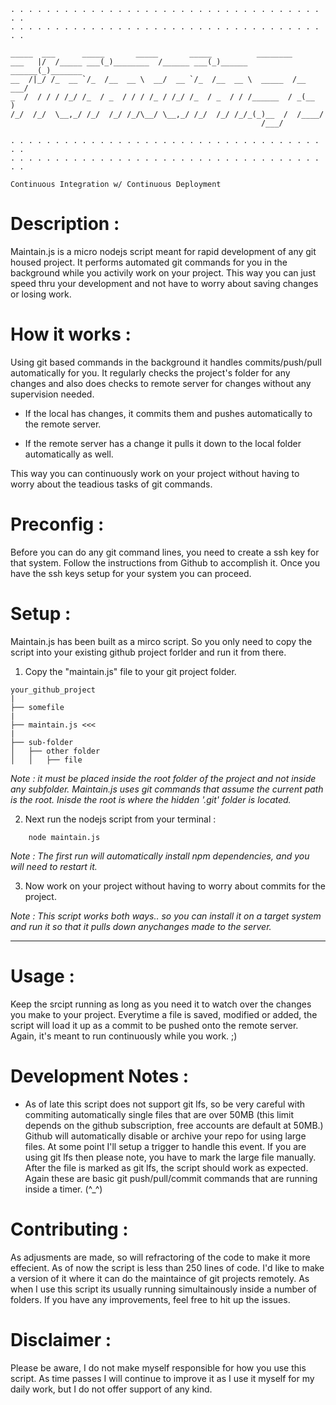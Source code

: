 

	. . . . . . . . . . . . . . . . . . . . . . . . . . . . . . . . . . . . .
	. . . . . . . . . . . . . . . . . . . . . . . . . . . . . . . . . . . . .
	
	_____  ___      _____       _____       _____          ________        
	___   |/  /_____ ___(_)________  /______ ___(_)______   ______(_)_______
	__  /|_/ /_  __ `/_  /__  __ \  __/  __ `/_  /__  __ \  _____  /__  ___/
	_  /  / / / /_/ /_  / _  / / / /_ / /_/ /_  / _  / / /______  / _(__  ) 
	/_/  /_/  \__,_/ /_/  /_/ /_/\__/ \__,_/ /_/  /_/ /_/_(_)__  /  /____/  
	                                                        /___/              
	
	. . . . . . . . . . . . . . . . . . . . . . . . . . . . . . . . . . . . .
	. . . . . . . . . . . . . . . . . . . . . . . . . . . . . . . . . . . . .

	Continuous Integration w/ Continuous Deployment


# Description :

Maintain.js is a micro nodejs script meant for rapid development of any git housed project. It performs automated git commands for you in the background while you activily work on your project. This way you can just speed thru your development and not have to worry about saving changes or losing work. 

# How it works :

Using git based commands in the background it handles commits/push/pull automatically for you. It regularly checks the project's folder for any changes and also does checks to remote server for changes without any supervision needed.

- If the local has changes, it commits them and pushes automatically to the remote server.

- If the remote server has a change it pulls it down to the local folder automatically as well.

This way you can continuously work on your project without having to worry about the teadious tasks of git commands. 


# Preconfig :

Before you can do any git command lines, you need to create a ssh key for that system. Follow the instructions from Github to accomplish it. Once you have the ssh keys setup for your system you can proceed.

# Setup :

Maintain.js has been built as a mirco script. So you only need to copy the script into your existing github project forlder and run it from there.


1) Copy the "maintain.js" file to your git project folder.

~~~text
your_github_project
|
├── somefile 
|
├── maintain.js <<<
|
├── sub-folder
│   ├── other folder
│   │   ├── file
~~~

*Note : it must be placed inside the root folder of the project and not inside any subfolder. Maintain.js uses git commands that assume the current path is the root. Inisde the root is where the hidden '.git' folder is located.*


2) Next run the nodejs script from your terminal : 
~~~text
	node maintain.js
~~~

*Note : The first run will automatically install npm dependencies, and you will need to restart it.*


3) Now work on your project without having to worry about commits for the project.

*Note : This script works both ways.. so you can install it on a target system and run it so that it pulls down anychanges made to the server.*


-------

# Usage :

Keep the srcipt running as long as you need it to watch over the changes you make to your project. Everytime a file is saved, modified or added, the script will load it up as a commit to be pushed onto the remote server. Again, it's meant to run continuously while you work. ;)

# Development Notes :

- As of late this script does not support git lfs, so be very careful with commiting automatically single files that are over 50MB (this limit depends on the github subscription, free accounts are default at 50MB.) Github will automatically disable or archive your repo for using large files. At some point I'll setup a trigger to handle this event. If you are using git lfs then please note, you have to mark the large file manually. After the file is marked as git lfs, the script should work as expected. Again these are basic git push/pull/commit commands that are running inside a timer. (^_^)

# Contributing :

As adjusments are made, so will refractoring of the code to make it more effecient. As of now the script is less than 250 lines of code. I'd like to make a version of it where it can do the maintaince of git projects remotely. As when I use this script its usually running simultainously inside a number of folders. If you have any improvements, feel free to hit up the issues.

# Disclaimer : 

Please be aware, I do not make myself responsible for how you use this script. As time passes I will continue to improve it as I use it myself for my daily work, but I do not offer support of any kind. 

